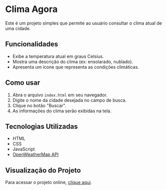 # Clima Agora

Este é um projeto simples que permite ao usuário consultar o clima atual de uma cidade.

## Funcionalidades

- Exibe a temperatura atual em graus Celsius.
- Mostra uma descrição do clima (ex: ensolarado, nublado).
- Apresenta um ícone que representa as condições climáticas.

## Como usar

1. Abra o arquivo `index.html` em seu navegador.
2. Digite o nome da cidade desejada no campo de busca.
3. Clique no botão "Buscar".
4. As informações do clima serão exibidas na tela.

## Tecnologias Utilizadas

- HTML
- CSS
- JavaScript
- [OpenWeatherMap API](https://openweathermap.org/api)

## Visualização do Projeto
Para acessar o projeto online, [clique aqui]().


